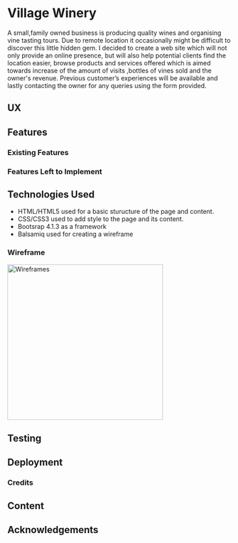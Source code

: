 # Village Winery 
A small,family owned business is producing quality wines and organising vine tasting tours. 
Due to remote location it occasionally might be difficult to discover this little hidden gem.
I decided to create a web site which will not only provide an online presence,
but will also help potential clients find the location easier, 
browse products and services offered which is aimed towards increase of the amount of visits
,bottles of vines sold and the owner's revenue. 
Previous customer’s experiences will be available 
and lastly contacting the owner for any queries using the form provided. 
## UX



## Features

### Existing Features

### Features Left to Implement

## Technologies Used 
* HTML/HTML5 used for a basic sturucture of the page and content.
* CSS/CSS3 used to add style to the page and its content.
* Bootsrap 4.1.3 as a framework
* Balsamiq used for creating a wireframe
### Wireframe
<p><img height="350" https://github.com/kuzGo/village-winery/tree/master/assets/wireframe alt="  Wireframes" ></p>


## Testing

## Deployment

### Credits 

## Content

## Acknowledgements

